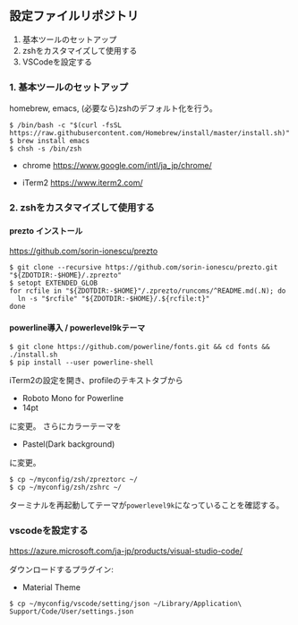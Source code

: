 ## 設定ファイルリポジトリ

1. 基本ツールのセットアップ
2. zshをカスタマイズして使用する
3. VSCodeを設定する


### 1. 基本ツールのセットアップ
 homebrew, emacs, (必要なら)zshのデフォルト化を行う。

```
$ /bin/bash -c "$(curl -fsSL https://raw.githubusercontent.com/Homebrew/install/master/install.sh)"
$ brew install emacs
$ chsh -s /bin/zsh
```

- chrome
https://www.google.com/intl/ja_jp/chrome/

- iTerm2
https://www.iterm2.com/

### 2. zshをカスタマイズして使用する

#### prezto インストール
https://github.com/sorin-ionescu/prezto

```
$ git clone --recursive https://github.com/sorin-ionescu/prezto.git "${ZDOTDIR:-$HOME}/.zprezto"
$ setopt EXTENDED_GLOB
for rcfile in "${ZDOTDIR:-$HOME}"/.zprezto/runcoms/^README.md(.N); do
  ln -s "$rcfile" "${ZDOTDIR:-$HOME}/.${rcfile:t}"
done
```

#### powerline導入 / powerlevel9kテーマ

```
$ git clone https://github.com/powerline/fonts.git && cd fonts && ./install.sh
$ pip install --user powerline-shell
```

iTerm2の設定を開き、profileのテキストタブから

- Roboto Mono for Powerline
- 14pt

に変更。 
さらにカラーテーマを

- Pastel(Dark background)

に変更。


```
$ cp ~/myconfig/zsh/zpreztorc ~/
$ cp ~/myconfig/zsh/zshrc ~/
```

ターミナルを再起動してテーマが`powerlevel9k`になっていることを確認する。

### vscodeを設定する

https://azure.microsoft.com/ja-jp/products/visual-studio-code/

ダウンロードするプラグイン:
- Material Theme

```
$ cp ~/myconfig/vscode/setting/json ~/Library/Application\ Support/Code/User/settings.json
```


